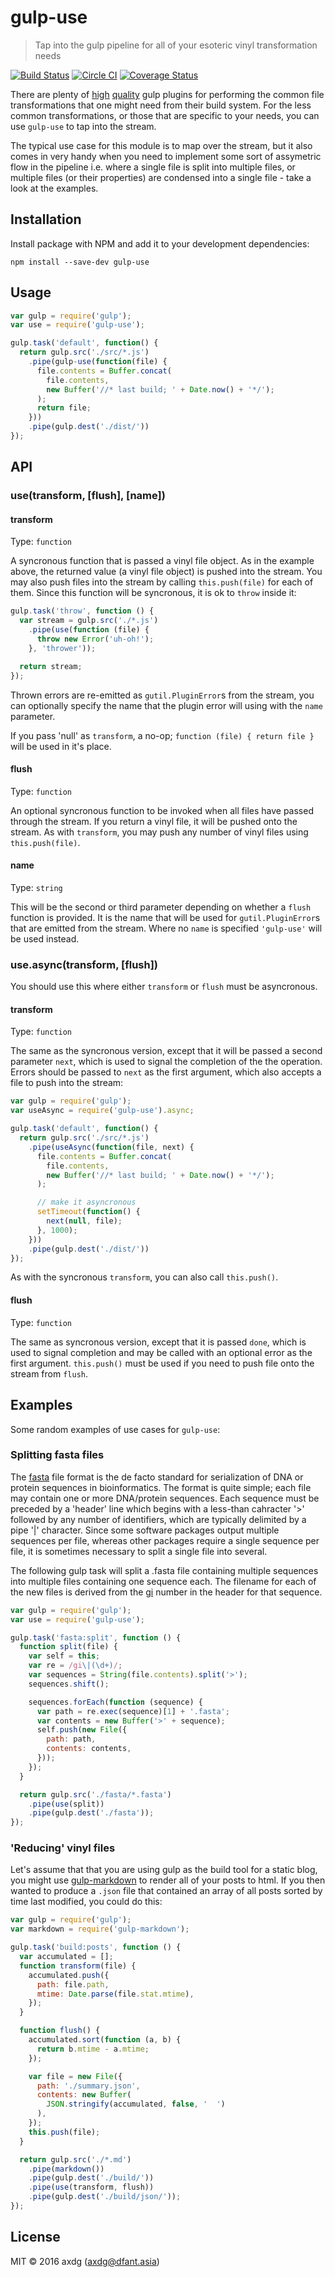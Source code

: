 # gulp-use

> Tap into the gulp pipeline for all of your esoteric vinyl transformation needs

[![Build Status](https://travis-ci.org/axdg/gulp-use.svg?branch=master)](https://travis-ci.org/axdg/gulp-use) [![Circle CI](https://circleci.com/gh/axdg/gulp-use/tree/master.svg?style=shield)](https://circleci.com/gh/axdg/gulp-use/tree/master) [![Coverage Status](https://coveralls.io/repos/github/axdg/gulp-use/badge.svg?branch=master)](https://coveralls.io/github/axdg/gulp-use?branch=master)

There are plenty of [high](https://github.com/search?q=%40sindresorhus+gulp-) [quality](https://github.com/search?utf8=%E2%9C%93&q=%40contra+gulp-&type=Repositories&ref=searchresults) gulp plugins for performing the common file transformations that one might need from their build system. For the less common transformations, or those that are specific to your needs, you can use `gulp-use` to tap into the stream. 

The typical use case for this module is to map over the stream, but it also comes in very handy when you need to implement some sort of assymetric flow in the pipeline i.e. where a single file is split into multiple files, or multiple files (or their properties) are condensed into a single file - take a look at the examples.

## Installation

Install package with NPM and add it to your development dependencies:

`npm install --save-dev gulp-use`

## Usage

```js
var gulp = require('gulp');
var use = require('gulp-use');

gulp.task('default', function() {
  return gulp.src('./src/*.js')
    .pipe(gulp-use(function(file) {
      file.contents = Buffer.concat(
        file.contents, 
        new Buffer('//* last build; ' + Date.now() + '*/');
      );
      return file;
    }))
    .pipe(gulp.dest('./dist/'))
});

```

## API

### use(transform, [flush], [name])

#### transform

Type: `function`

A syncronous function that is passed a vinyl file object. As in the example above, the returned value (a vinyl file object) is pushed into the stream. You may also push files into the stream by calling `this.push(file)` for each of them. Since this function will be syncronous, it is ok to `throw` inside it:

```js
gulp.task('throw', function () {
  var stream = gulp.src('./*.js')
    .pipe(use(function (file) {
      throw new Error('uh-oh!');
    }, 'thrower'));

  return stream;
});
```

Thrown errors are re-emitted as `gutil.PluginError`s from the stream, you can optionally specify the name that the plugin error will using with the `name` parameter.

If you pass 'null' as `transform`, a no-op; `function (file) { return file }` will be used in it's place.

#### flush

Type: `function`

An optional syncronous function to be invoked when all files have passed through the stream. If you return a vinyl file, it will be pushed onto the stream. As with `transform`, you may push any number of vinyl files using `this.push(file)`.

#### name

Type: `string`

This will be the second or third parameter depending on whether a `flush` function is provided. It is the name that will be used for `gutil.PluginError`s that are emitted from the stream. Where no `name` is specified `'gulp-use'` will be used instead.

### use.async(transform, [flush])

You should use this where either `transform` or `flush` must be asyncronous.

#### transform

Type: `function`

The same as the syncronous version, except that it will be passed a second parameter `next`, which is used to signal the completion of the the operation. Errors should be passed to `next` as the first argument, which also accepts a file to push into the stream:

```js
var gulp = require('gulp');
var useAsync = require('gulp-use').async;

gulp.task('default', function() {
  return gulp.src('./src/*.js')
    .pipe(useAsync(function(file, next) {
      file.contents = Buffer.concat(
        file.contents, 
        new Buffer('//* last build; ' + Date.now() + '*/');
      );

      // make it asyncronous
      setTimeout(function() {
        next(null, file);
      }, 1000);
    }))
    .pipe(gulp.dest('./dist/'))
});
```

As with the syncronous `transform`, you can also call `this.push()`.

#### flush

Type: `function`

The same as syncronous version, except that it is passed `done`, which is used to signal completion and may be called with an optional error as the first argument. `this.push()` must be used if you need to push file onto the stream from `flush`.

## Examples

Some random examples of use cases for `gulp-use`:

### Splitting fasta files

The [fasta](https://en.wikipedia.org/wiki/FASTA_format) file format is the de facto standard for serialization of DNA or protein sequences in bioinformatics. The format is quite simple; each file may contain one or more DNA/protein sequences. Each sequence must be preceded by a 'header' line which begins with a less-than cahracter '>' followed by any number of identifiers, which are typically delimited by a pipe '|' character. Since some software packages output multiple sequences per file, whereas other packages require a single sequence per file, it is sometimes necessary to split a single file into several.

The following gulp task will split a .fasta file containing multiple sequences into multiple files containing one sequence each. The filename for each of the new files is derived from the [gi](http://www.ncbi.nlm.nih.gov/Sitemap/sequenceIDs.html) number in the header for that sequence.

```js
var gulp = require('gulp');
var use = require('gulp-use');

gulp.task('fasta:split', function () {
  function split(file) {
    var self = this;
    var re = /gi\|(\d+)/;
    var sequences = String(file.contents).split('>');
    sequences.shift();

    sequences.forEach(function (sequence) {
      var path = re.exec(sequence)[1] + '.fasta';
      var contents = new Buffer('>' + sequence);
      self.push(new File({
        path: path,
        contents: contents,
      }));
    });
  }

  return gulp.src('./fasta/*.fasta')
    .pipe(use(split))
    .pipe(gulp.dest('./fasta'));
});
```

### 'Reducing' vinyl files

Let's assume that that you are using gulp as the build tool for a static blog, you might use [gulp-markdown](https://github.com/sindresorhus/gulp-markdown) to render all of your posts to html. If you then wanted to produce a `.json` file that contained an array of all
posts sorted by time last modified, you could do this:

```js
var gulp = require('gulp');
var markdown = require('gulp-markdown');

gulp.task('build:posts', function () {
  var accumulated = [];
  function transform(file) {
    accumulated.push({
      path: file.path,
      mtime: Date.parse(file.stat.mtime),
    });
  }

  function flush() {
    accumulated.sort(function (a, b) {
      return b.mtime - a.mtime;
    });

    var file = new File({
      path: './summary.json',
      contents: new Buffer(
        JSON.stringify(accumulated, false, '  ')
      ),
    });
    this.push(file);
  }

  return gulp.src('./*.md')
    .pipe(markdown())
    .pipe(gulp.dest('./build/'))
    .pipe(use(transform, flush))
    .pipe(gulp.dest('./build/json/'));
});
```
## License

MIT © 2016 axdg (<axdg@dfant.asia>)
